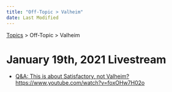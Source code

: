 ```yaml
---
title: "Off-Topic > Valheim"
date: Last Modified
---
```

[Topics](../../topics.md) > Off-Topic > Valheim

# January 19th, 2021 Livestream
* [Q&A: This is about Satisfactory, not Valheim?](../../transcriptions/yt-foxOHw7H02o.md) https://www.youtube.com/watch?v=foxOHw7H02o
